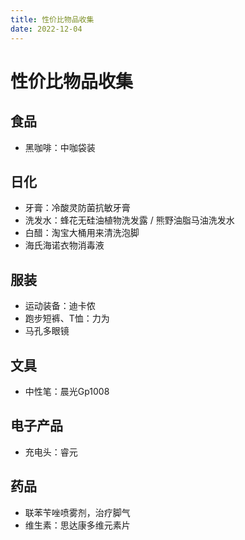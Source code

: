 ```yaml
---
title: 性价比物品收集
date: 2022-12-04
---
```


# 性价比物品收集

## 食品

- 黑咖啡：中咖袋装

## 日化

- 牙膏：冷酸灵防菌抗敏牙膏
- 洗发水：蜂花无硅油植物洗发露 / 熊野油脂马油洗发水
- 白醋：淘宝大桶用来清洗泡脚
- 海氏海诺衣物消毒液

## 服装

- 运动装备：迪卡侬
- 跑步短裤、T恤：力为
- 马孔多眼镜

## 文具

- 中性笔：晨光Gp1008

## 电子产品

- 充电头：睿元

## 药品

- 联苯苄唑喷雾剂，治疗脚气
- 维生素：思达康多维元素片


